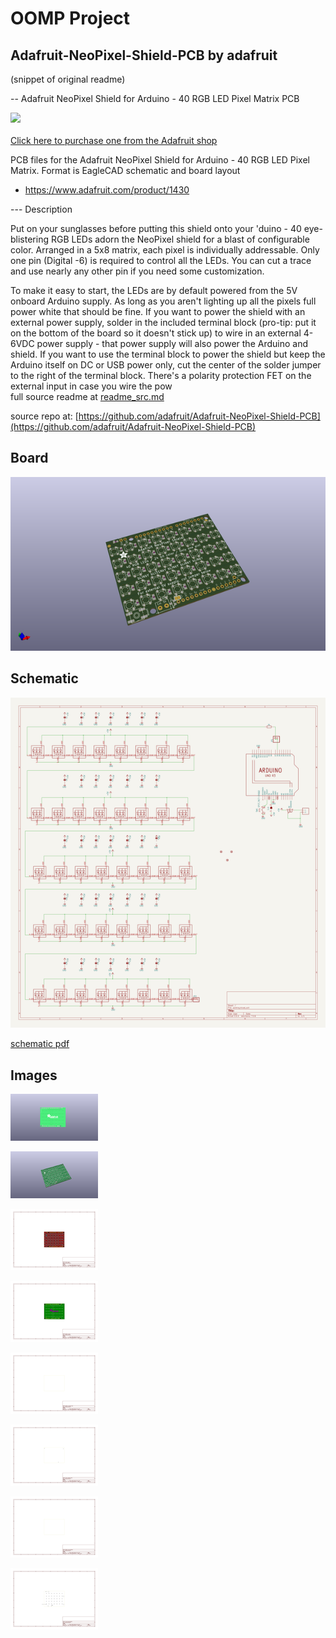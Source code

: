 # OOMP Project  
## Adafruit-NeoPixel-Shield-PCB  by adafruit  
  
(snippet of original readme)  
  
-- Adafruit NeoPixel Shield for Arduino - 40 RGB LED Pixel Matrix PCB  
  
<a href="http://www.adafruit.com/products/1430"><img src="assets/1430.jpg?raw=true" width="500px"><br/>  
Click here to purchase one from the Adafruit shop</a>  
  
PCB files for the Adafruit NeoPixel Shield for Arduino - 40 RGB LED Pixel Matrix. Format is EagleCAD schematic and board layout  
* https://www.adafruit.com/product/1430  
  
--- Description  
  
Put on your sunglasses before putting this shield onto your 'duino - 40 eye-blistering RGB LEDs adorn the NeoPixel shield for a blast of configurable color. Arranged in a 5x8 matrix, each pixel is individually addressable. Only one pin (Digital -6) is required to control all the LEDs. You can cut a trace and use nearly any other pin if you need some customization.  
  
To make it easy to start, the LEDs are by default powered from the 5V onboard Arduino supply. As long as you aren't lighting up all the pixels full power white that should be fine. If you want to power the shield with an external power supply, solder in the included terminal block (pro-tip: put it on the bottom of the board so it doesn't stick up) to wire in an external 4-6VDC power supply - that power supply will also power the Arduino and shield. If you want to use the terminal block to power the shield but keep the Arduino itself on DC or USB power only, cut the center of the solder jumper to the right of the terminal block. There's a polarity protection FET on the external input in case you wire the pow  
  full source readme at [readme_src.md](readme_src.md)  
  
source repo at: [https://github.com/adafruit/Adafruit-NeoPixel-Shield-PCB](https://github.com/adafruit/Adafruit-NeoPixel-Shield-PCB)  
## Board  
  
[![working_3d.png](working_3d_600.png)](working_3d.png)  
## Schematic  
  
[![working_schematic.png](working_schematic_600.png)](working_schematic.png)  
  
[schematic pdf](working_schematic.pdf)  
## Images  
  
[![working_3D_bottom.png](working_3D_bottom_140.png)](working_3D_bottom.png)  
  
[![working_3D_top.png](working_3D_top_140.png)](working_3D_top.png)  
  
[![working_assembly_page_01.png](working_assembly_page_01_140.png)](working_assembly_page_01.png)  
  
[![working_assembly_page_02.png](working_assembly_page_02_140.png)](working_assembly_page_02.png)  
  
[![working_assembly_page_03.png](working_assembly_page_03_140.png)](working_assembly_page_03.png)  
  
[![working_assembly_page_04.png](working_assembly_page_04_140.png)](working_assembly_page_04.png)  
  
[![working_assembly_page_05.png](working_assembly_page_05_140.png)](working_assembly_page_05.png)  
  
[![working_assembly_page_06.png](working_assembly_page_06_140.png)](working_assembly_page_06.png)  
